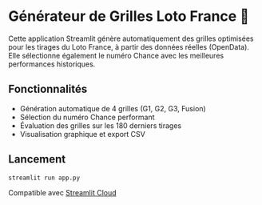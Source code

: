 # Générateur de Grilles Loto France 🎯

Cette application Streamlit génère automatiquement des grilles optimisées pour les tirages du Loto France, à partir des données réelles (OpenData). Elle sélectionne également le numéro Chance avec les meilleures performances historiques.

## Fonctionnalités

- Génération automatique de 4 grilles (G1, G2, G3, Fusion)
- Sélection du numéro Chance performant
- Évaluation des grilles sur les 180 derniers tirages
- Visualisation graphique et export CSV

## Lancement

```bash
streamlit run app.py
```

Compatible avec [Streamlit Cloud](https://streamlit.io/cloud)
